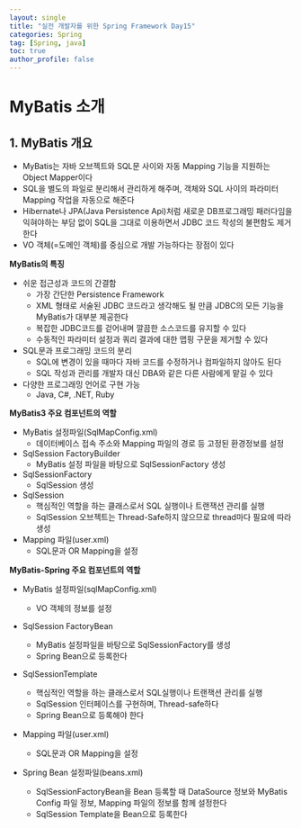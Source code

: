 ```yaml
---
layout: single
title: "실전 개발자를 위한 Spring Framework Day15"
categories: Spring
tag: [Spring, java]
toc: true
author_profile: false
---
```

# MyBatis 소개

## 1. MyBatis 개요

* MyBatis는 자바 오브젝트와 SQL문 사이와 자동 Mapping 기능을 지원하는 Object Mapper이다
* SQL을 별도의 파일로 분리해서 관리하게 해주며, 객체와 SQL 사이의 파라미터 Mapping 작업을 자동으로 해준다
* Hibernate나 JPA(Java Persistence Api)처럼 새로운 DB프로그래밍 패러다임을 익혀야하는 부담 없이 SQL을 그대로 이용하면서 JDBC 코드 작성의 불편함도 제거한다
* VO 객체(=도메인 객체)를 중심으로 개발 가능하다는 장점이 있다



**MyBatis의 특징**

* 쉬운 접근성과 코드의 간결함
  * 가장 간단한 Persistence Framework
  * XML 형태로 서술된 JDBC 코드라고 생각해도 될 만큼 JDBC의 모든 기능을 MyBatis가 대부분 제공한다
  * 복잡한 JDBC코드를 걷어내며 깔끔한 소스코드를 유지할 수 있다
  * 수동적인 파라미터 설정과 쿼리 결과에 대한 맵핑 구문을 제거할 수 있다
* SQL문과 프로그래밍 코드의 분리
  * SQL에 변경이 있을 때마다 자바 코드를 수정하거나 컴파일하지 않아도 된다
  * SQL 작성과 관리를 개발자 대신 DBA와 같은 다른 사람에게 맡길 수 있다
* 다양한 프로그래밍 언어로 구현 가능
  * Java, C#, .NET, Ruby



**MyBatis3 주요 컴포넌트의 역할**

* MyBatis 설정파일(SqlMapConfig.xml)
  * 데이터베이스 접속 주소와 Mapping 파일의 경로 등 고정된 환경정보를 설정
* SqlSession FactoryBuilder
  * MyBatis 설정 파일을 바탕으로 SqlSessionFactory 생성
* SqlSessionFactory
  * SqlSession 생성
* SqlSession
  * 핵심적인 역할을 하는 클래스로서 SQL 실행이나 트랜잭션 관리를 실행
  * SqlSession 오브젝트는 Thread-Safe하지 않으므로 thread마다 필요에 따라 생성
* Mapping 파일(user.xml)
  * SQL문과 OR Mapping을 설정



**MyBatis-Spring 주요 컴포넌트의 역할**

* MyBatis 설정파일(sqlMapConfig.xml)
  * VO 객체의 정보를 설정
* SqlSession FactoryBean
  * MyBatis 설정파일을 바탕으로 SqlSessionFactory를 생성
  * Spring Bean으로 등록한다
* SqlSessionTemplate
  * 핵심적인 역할을 하는 클래스로서 SQL실행이나 트랜잭션 관리를 실행
  * SqlSession 인터페이스를 구현하며, Thread-safe하다
  * Spring Bean으로 등록해야 한다

* Mapping 파일(user.xml)
  * SQL문과 OR Mapping을 설정
* Spring Bean 설정파일(beans.xml)
  * SqlSessionFactoryBean을 Bean 등록할 때 DataSource 정보와 MyBatis Config 파일 정보, Mapping 파일의 정보를 함께 설정한다
  * SqlSession Template을 Bean으로 등록한다



